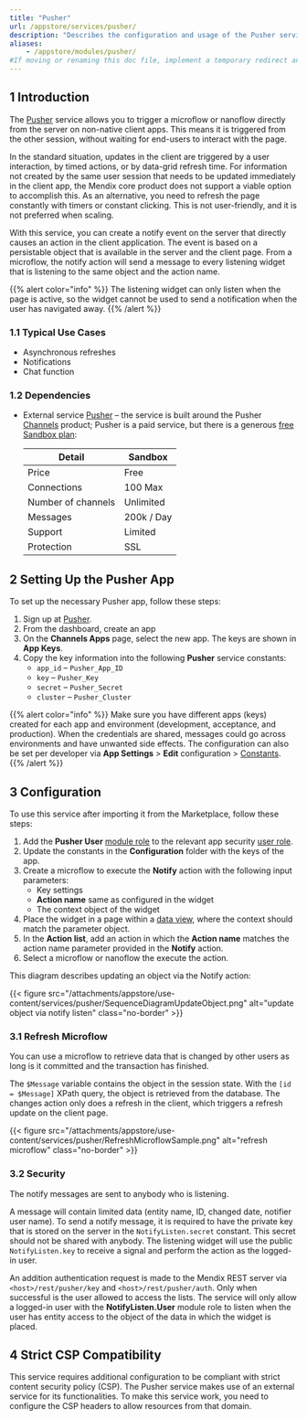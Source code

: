 ```yaml
---
title: "Pusher"
url: /appstore/services/pusher/
description: "Describes the configuration and usage of the Pusher service, which is available in the Mendix Marketplace."
aliases:
    - /appstore/modules/pusher/
#If moving or renaming this doc file, implement a temporary redirect and let the respective team know they should update the URL in the product. See Mapping to Products for more details.
---
```


## 1 Introduction

The [Pusher](https://marketplace.mendix.com/link/component/107957/) service allows you to trigger a microflow or nanoflow directly from the server on non-native client apps. This means it is triggered from the other session, without waiting for end-users to interact with the page.

In the standard situation, updates in the client are triggered by a user interaction, by timed actions, or by data-grid refresh time. For information not created by the same user session that needs to be updated immediately in the client app, the Mendix core product does not support a viable option to accomplish this. As an alternative, you need to refresh the page constantly with timers or constant clicking. This is not user-friendly, and it is not preferred when scaling.

With this service, you can create a notify event on the server that directly causes an action in the client application. The event is based on a persistable object that is available in the server and the client page. From a microflow, the notify action will send a message to every listening widget that is listening to the same object and the action name.

{{% alert color="info" %}}
The listening widget can only listen when the page is active, so the widget cannot be used to send a notification when the user has navigated away.
{{% /alert %}}

### 1.1 Typical Use Cases

* Asynchronous refreshes
* Notifications
* Chat function

### 1.2 Dependencies

* External service [Pusher](https://pusher.com/) – the service is built around the Pusher [Channels](https://pusher.com/channels) product; Pusher is a paid service, but there is a generous [free Sandbox plan](https://pusher.com/channels/pricing):

    | Detail | Sandbox |
    | --- | --- |
    | Price | Free |
    | Connections | 100 Max |
    | Number of channels | Unlimited |
    | Messages | 200k / Day |
    | Support | Limited |
    | Protection | SSL |

## 2 Setting Up the Pusher App

To set up the necessary Pusher app, follow these steps:

1. Sign up at [Pusher](https://dashboard.pusher.com/accounts/sign_up).
2. From the dashboard, create an app
3. On the **Channels Apps** page, select the new app. The keys are shown in **App Keys**.
4. Copy the key information into the following **Pusher** service constants:
    * `app_id` – `Pusher_App_ID`
    * `key` – `Pusher_Key`
    * `secret` – `Pusher_Secret`
    * `cluster` – `Pusher_Cluster`

{{% alert color="info" %}}
Make sure you have different apps (keys) created for each app and environment (development, acceptance, and production). When the credentials are shared, messages could go across environments and have unwanted side effects. The configuration can also be set per developer via **App Settings** > **Edit** configuration > [Constants](/refguide/configuration/#constants).
{{% /alert %}}

## 3 Configuration

To use this service after importing it from the Marketplace, follow these steps:

1. Add the **Pusher User** [module role](/refguide/module-security/#module-role) to the relevant app security [user role](/refguide/security/#user-role).
2. Update the constants in the **Configuration** folder with the keys of the app.
3. Create a microflow to execute the **Notify** action with the following input parameters:
    * Key settings
    * **Action name** same as configured in the widget
    * The context object of the widget
4. Place the widget in a page within a [data view](/refguide/data-view/), where the context should match the parameter object.
5. In the **Action list**, add an action in which the **Action name** matches the action name parameter provided in the **Notify** action.
6. Select a microflow or nanoflow the execute the action.

This diagram describes updating an object via the Notify action:

{{< figure src="/attachments/appstore/use-content/services/pusher/SequenceDiagramUpdateObject.png" alt="update object via notify listen" class="no-border" >}}

### 3.1 Refresh Microflow

You can use a microflow to retrieve data that is changed by other users as long is it committed and the transaction has finished.

The `$Message` variable contains the object in the session state. With the `[id = $Message]` XPath query, the object is retrieved from the database. The changes action only does a refresh in the client, which triggers a refresh update on the client page.

{{< figure src="/attachments/appstore/use-content/services/pusher/RefreshMicroflowSample.png" alt="refresh microflow" class="no-border" >}}

### 3.2  Security 

The notify messages are sent to anybody who is listening. 

A message will contain limited data (entity name, ID, changed date, notifier user name). To send a notify message, it is required to have the private key that is stored on the server in the `NotifyListen.secret` constant. This secret should not be shared with anybody. The listening widget will use the public `NotifyListen.key` to receive a signal and perform the action as the logged-in user.

An addition authentication request is made to the Mendix REST server via `<host>/rest/pusher/key` and `<host>/rest/pusher/auth`. Only when successful is the user allowed to access the lists. The service will only allow a logged-in user with the **NotifyListen.User** module role to listen when the user has entity access to the object of the data in which the widget is placed.

## 4 Strict CSP Compatibility

This service requires additional configuration to be compliant with strict content security policy (CSP). The Pusher service makes use of an external service for its functionalities. To make this service work, you need to configure the CSP headers to allow resources from that domain.
